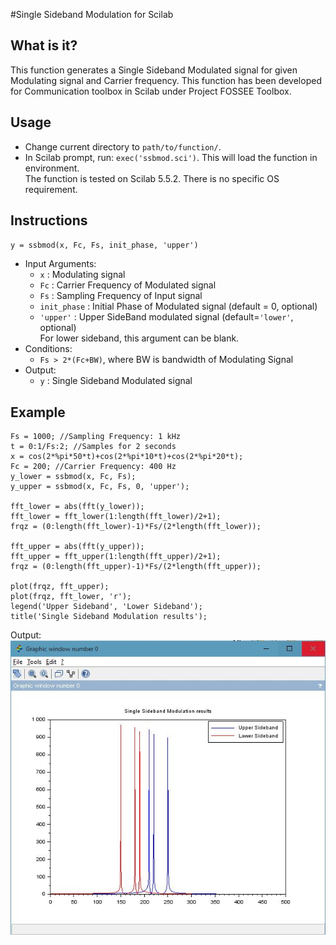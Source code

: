 #Single Sideband Modulation for Scilab

What is it?
-----------
This function generates a Single Sideband Modulated signal for given Modulating signal and Carrier frequency. This function has been developed for Communication toolbox in Scilab under Project FOSSEE Toolbox.

Usage
-----
- Change current directory to `path/to/function/`.
- In Scilab prompt, run: `exec('ssbmod.sci')`. This will load the function in environment.<br>
The function is tested on Scilab 5.5.2. There is no specific OS requirement.

Instructions
------------
`y = ssbmod(x, Fc, Fs, init_phase, 'upper')`
  - Input Arguments:
    * `x`           :   Modulating signal
    * `Fc`          :   Carrier Frequency of Modulated signal
    * `Fs`          :   Sampling Frequency of Input signal
    * `init_phase`  :   Initial Phase of Modulated signal (default = 0, optional)
    * `'upper'`     :   Upper SideBand modulated signal   (default=`'lower'`, optional)<br>
                      For lower sideband, this argument can be blank.
  - Conditions:
    * `Fs > 2*(Fc+BW)`, where BW is bandwidth of Modulating Signal
  - Output:
    * `y`           :   Single Sideband Modulated signal
    
Example
-------
```
Fs = 1000; //Sampling Frequency: 1 kHz
t = 0:1/Fs:2; //Samples for 2 seconds
x = cos(2*%pi*50*t)+cos(2*%pi*10*t)+cos(2*%pi*20*t);
Fc = 200; //Carrier Frequency: 400 Hz
y_lower = ssbmod(x, Fc, Fs);
y_upper = ssbmod(x, Fc, Fs, 0, 'upper');

fft_lower = abs(fft(y_lower));
fft_lower = fft_lower(1:length(fft_lower)/2+1);
frqz = (0:length(fft_lower)-1)*Fs/(2*length(fft_lower));

fft_upper = abs(fft(y_upper));
fft_upper = fft_upper(1:length(fft_upper)/2+1);
frqz = (0:length(fft_upper)-1)*Fs/(2*length(fft_upper));

plot(frqz, fft_upper);
plot(frqz, fft_lower, 'r');
legend('Upper Sideband', 'Lower Sideband');
title('Single Sideband Modulation results');
```

Output:
![Example Result](https://raw.githubusercontent.com/kartikp1995/Comm.Toolbox.Scilab/master/ssbmod/example.jpg)
